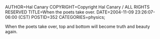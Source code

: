 AUTHOR=Hal Canary
COPYRIGHT=Copyright Hal Canary / ALL RIGHTS RESERVED
TITLE=When the poets take over.
DATE=2004-11-09 23:26:07-06:00 (CST)
POSTID=352
CATEGORIES=physics;

When the poets take over, top and bottom will become truth and beauty again.
